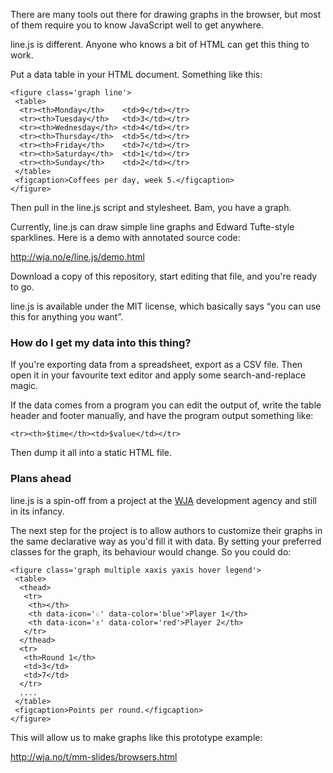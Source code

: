There are many tools out there for drawing graphs in the browser, but most of them require you to know JavaScript well to get anywhere.

line.js is different. Anyone who knows a bit of HTML can get this thing to work.

Put a data table in your HTML document. Something like this:

    <figure class='graph line'>
     <table>
      <tr><th>Monday</th>    <td>9</td></tr>
      <tr><th>Tuesday</th>   <td>3</td></tr>
      <tr><th>Wednesday</th> <td>4</td></tr>
      <tr><th>Thursday</th>  <td>5</td></tr>
      <tr><th>Friday</th>    <td>7</td></tr>
      <tr><th>Saturday</th>  <td>1</td></tr>
      <tr><th>Sunday</th>    <td>2</td></tr>
     </table>
     <figcaption>Coffees per day, week 5.</figcaption>
    </figure>

Then pull in the line.js script and stylesheet. Bam, you have a graph.

Currently, line.js can draw simple line graphs and Edward Tufte-style sparklines. Here is a demo with annotated source code:

http://wja.no/e/line.js/demo.html

Download a copy of this repository, start editing that file, and you're ready to go.

line.js is available under the MIT license, which basically says “you can use this for anything you want”.

### How do I get my data into this thing?

If you're exporting data from a spreadsheet, export as a CSV file. Then open it in your favourite text editor and apply some search-and-replace magic.

If the data comes from a program you can edit the output of, write the table header and footer manually, and have the program output something like:

    <tr><th>$time</th><td>$value</td></tr>

Then dump it all into a static HTML file.

### Plans ahead

line.js is a spin-off from a project at the [WJA](http://wja.no/) development agency and still in its infancy.

The next step for the project is to allow authors to customize their graphs in the same declarative way as you'd fill it with data. By setting your preferred classes for the graph, its behaviour would change. So you could do: 

    <figure class='graph multiple xaxis yaxis hover legend'>
     <table>
      <thead>
       <tr>
        <th></th>
        <th data-icon='♘' data-color='blue'>Player 1</th>
        <th data-icon='♗' data-color='red'>Player 2</th>
       </tr>
      </thead>
      <tr>
       <th>Round 1</th>
       <td>3</td>
       <td>7</td>
      </tr>
      ....
     </table>
     <figcaption>Points per round.</figcaption>
    </figure>

This will allow us to make graphs like this prototype example:

http://wja.no/t/mm-slides/browsers.html


